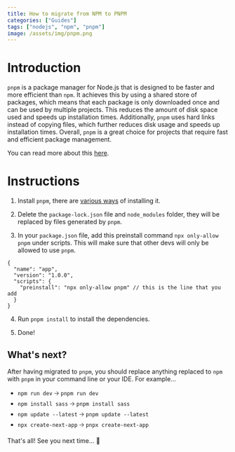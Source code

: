 ```yaml
---
title: How to migrate from NPM to PNPM
categories: ["Guides"]
tags: ["nodejs", "npm", "pnpm"]
image: /assets/img/pnpm.png
---
```


# Introduction

`pnpm` is a package manager for Node.js that is designed to be faster and more efficient than `npm`. It achieves this by using a shared store of packages, which means that each package is only downloaded once and can be used by multiple projects. This reduces the amount of disk space used and speeds up installation times. Additionally, `pnpm` uses hard links instead of copying files, which further reduces disk usage and speeds up installation times. Overall, `pnpm` is a great choice for projects that require fast and efficient package management.

You can read more about this [here](https://pnpm.io/motivation).

# Instructions

1. Install `pnpm`, there are [various ways](https://pnpm.io/installation) of installing it.

2. Delete the `package-lock.json` file and `node_modules` folder, they will be replaced by files generated by `pnpm`.

3. In your `package.json` file, add this preinstall command `npx only-allow pnpm` under scripts. This will make sure that other devs will only be allowed to use `pnpm`.

```jsonc
{
  "name": "app",
  "version": "1.0.0",
  "scripts": {
    "preinstall": "npx only-allow pnpm" // this is the line that you add
  }
}
```

4. Run `pnpm install` to install the dependencies.

5. Done!

## What's next?

After having migrated to `pnpm`, you should replace anything replaced to `npm` with `pnpm` in your command line or your IDE. For example...

- `npm run dev` 🡢 `pnpm run dev`
- `npm install sass` 🡢 `pnpm install sass`
- `npm update --latest` 🡢 `pnpm update --latest`
- `npx create-next-app` 🡢 `pnpx create-next-app`

That's all! See you next time... 👋